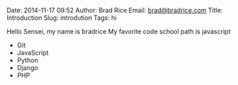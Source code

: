 Date: 2014-11-17 09:52
Author: Brad Rice
Email: brad@bradrice.com
Title: Introduction
Slug: introdution
Tags: hi

Hello Sensei, my name is bradrice
My favorite code school path is javascript

* Git
* JavaScript
* Python
* Django
* PHP
